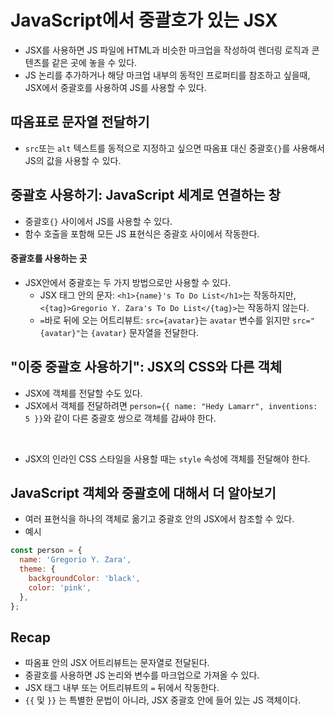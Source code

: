# JavaScript에서 중괄호가 있는 JSX

- JSX를 사용하면 JS 파일에 HTML과 비슷한 마크업을 작성하여 렌더링 로직과 콘텐츠를 같은 곳에 놓을 수 있다.
- JS 논리를 추가하거나 해당 마크업 내부의 동적인 프로퍼티를 참조하고 싶을때, JSX에서 중괄호를 사용하여 JS를 사용할 수 있다.

## 따옴표로 문자열 전달하기

- `src`또는 `alt` 텍스트를 동적으로 지정하고 싶으면 따옴표 대신 중괄호`{}`를 사용해서 JS의 값을 사용할 수 있다.

## 중괄호 사용하기: JavaScript 세계로 연결하는 창

- 중괄호`{}` 사이에서 JS를 사용할 수 있다.
- 함수 호출을 포함해 모든 JS 표현식은 중괄호 사이에서 작동한다.

#### 중괄호를 사용하는 곳

- JSX안에서 중괄호는 두 가지 방법으로만 사용할 수 있다.
  - JSX 태그 안의 문자: `<h1>{name}'s To Do List</h1>`는 작동하지만, `<{tag}>Gregorio Y. Zara's To Do List</{tag}>`는 작동하지 않는다.
  - `=`바로 뒤에 오는 어트리뷰트: `src={avatar}`는 `avatar` 변수를 읽지만 `src="{avatar}"`는 `{avatar}` 문자열을 전달한다.

## "이중 중괄호 사용하기": JSX의 CSS와 다른 객체

- JSX에 객체를 전달할 수도 있다.
- JSX에서 객체를 전달하려면 `person={{ name: "Hedy Lamarr", inventions: 5 }}`와 같이 다른 중괄호 쌍으로 객체를 감싸야 한다.

<br />

- JSX의 인라인 CSS 스타일을 사용할 때는 `style` 속성에 객체를 전달해야 한다.

## JavaScript 객체와 중괄호에 대해서 더 알아보기

- 여러 표현식을 하나의 객체로 옮기고 중괄호 안의 JSX에서 참조할 수 있다.
- 예시

```js
const person = {
  name: 'Gregorio Y. Zara',
  theme: {
    backgroundColor: 'black',
    color: 'pink',
  },
};
```

## Recap

- 따옴표 안의 JSX 어트리뷰트는 문자열로 전달된다.
- 중괄호를 사용하면 JS 논리와 변수를 마크업으로 가져올 수 있다.
- JSX 태그 내부 또는 어트리뷰트의 `=` 뒤에서 작동한다.
- `{{` 및 `}}` 는 특별한 문법이 아니라, JSX 중괄호 안에 들어 있는 JS 객체이다.
